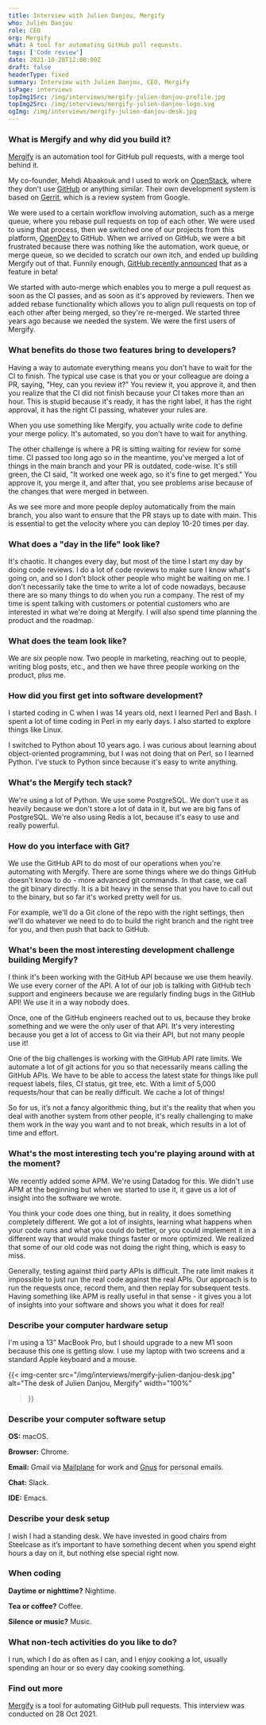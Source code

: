 ```yaml
---
title: Interview with Julien Danjou, Mergify
who: Julien Danjou
role: CEO
org: Mergify
what: A tool for automating GitHub pull requests.
tags: ['Code review']
date: 2021-10-28T12:00:00Z
draft: false
headerType: fixed
summary: Interview with Julien Danjou, CEO, Mergify
isPage: interviews
topImg1Src: /img/interviews/mergify-julien-danjou-profile.jpg
topImg2Src: /img/interviews/mergify-julien-danjou-logo.svg
ogImg: /img/interviews/mergify-julien-danjou-desk.jpg
---
```


### What is Mergify and why did you build it?

[Mergify](https://mergify.com/) is an automation tool for GitHub pull requests,
with a merge tool behind it.

My co-founder, Mehdi Abaakouk and I used to work on
[OpenStack](https://www.openstack.org/), where they don't use
[GitHub](https://github.com/) or anything similar. Their own development system
is based on [Gerrit](https://www.gerritcodereview.com/), which is a review
system from Google.

We were used to a certain workflow involving automation, such as a merge queue,
where you rebase pull requests on top of each other. We were used to using that
process, then we switched one of our projects from this platform,
[OpenDev](https://opendev.org/) to GitHub. When we arrived on GitHub, we were a
bit frustrated because there was nothing like the automation, work queue, or
merge queue, so we decided to scratch our own itch, and ended up building
Mergify out of that. Funnily enough, [GitHub recently
announced](https://github.blog/changelog/2021-10-27-pull-request-merge-queue-limited-beta/)
that as a feature in beta!

We started with auto-merge which enables you to merge a pull request as soon as
the CI passes, and as soon as it's approved by reviewers. Then we added rebase
functionality which allows you to align pull requests on top of each other after
being merged, so they're re-merged. We started three years ago because we needed
the system. We were the first users of Mergify.

### What benefits do those two features bring to developers?

Having a way to automate everything means you don't have to wait for the CI to
finish. The typical use case is that you or your colleague are doing a PR,
saying, "Hey, can you review it?" You review it, you approve it, and then you
realize that the CI did not finish because your CI takes more than an hour. This
is stupid because it's ready, it has the right label, it has the right approval,
it has the right CI passing, whatever your rules are.

When you use something like Mergify, you actually write code to define your
merge policy. It's automated, so you don't have to wait for anything.

The other challenge is where a PR is sitting waiting for review for some time.
CI passed too long ago so in the meantime, you've merged a lot of things in the
main branch and your PR is outdated, code-wise. It's still green, the CI said,
"It worked one week ago, so it's fine to get merged." You approve it, you merge
it, and after that, you see problems arise because of the changes that were
merged in between.

As we see more and more people deploy automatically from the main branch, you
also want to ensure that the PR stays up to date with main. This is essential to
get the velocity where you can deploy 10-20 times per day.

### What does a "day in the life" look like?

It's chaotic. It changes every day, but most of the time I start my day by doing
code reviews. I do a lot of code reviews to make sure I know what's going on,
and so I don't block other people who might be waiting on me. I don't
necessarily take the time to write a lot of code nowadays, because there are so
many things to do when you run a company. The rest of my time is spent talking
with customers or potential customers who are interested in what we're doing at
Mergify. I will also spend time planning the product and the roadmap.

### What does the team look like?

We are six people now. Two people in marketing, reaching out to people, writing
blog posts, etc., and then we have three people working on the product, plus me.

### How did you first get into software development?

I started coding in C when I was 14 years old, next I learned Perl and Bash. I
spent a lot of time coding in Perl in my early days. I also started to explore
things like Linux.

I switched to Python about 10 years ago. I was curious about learning about
object-oriented programming, but I was not doing that on Perl, so I learned
Python. I’ve stuck to Python since because it's easy to write anything.

### What's the Mergify tech stack?

We're using a lot of Python. We use some PostgreSQL. We don't use it as heavily
because we don't store a lot of data in it, but we are big fans of PostgreSQL.
We're also using Redis a lot, because it's easy to use and really powerful.

### How do you interface with Git?

We use the GitHub API to do most of our operations when you're automating with
Mergify. There are some things where we do things GitHub doesn't know to do -
more advanced git commands. In that case, we call the git binary directly. It is
a bit heavy in the sense that you have to call out to the binary, but so far
it's worked pretty well for us.

For example, we'll do a Git clone of the repo with the right settings, then
we'll do whatever we need to do to build the right branch and the right tree for
you, and then push that back to GitHub.

### What's been the most interesting development challenge building Mergify?

I think it's been working with the GitHub API because we use them heavily. We
use every corner of the API. A lot of our job is talking with GitHub tech
support and engineers because we are regularly finding bugs in the GitHub API!
We use it in a way nobody does.

Once, one of the GitHub engineers reached out to us, because they broke
something and we were the only user of that API. It's very interesting because
you get a lot of access to Git via their API, but not many people use it!

One of the big challenges is working with the GitHub API rate limits. We
automate a lot of git actions for you so that necessarily means calling the
GitHub APIs. We have to be able to access the latest state for things like pull
request labels, files, CI status, git tree, etc. With a limit of 5,000
requests/hour that can be really difficult. We cache a lot of things!

So for us, it’s not a fancy algorithmic thing, but it's the reality that when
you deal with another system from other people, it's really challenging to make
them work in the way you want and to not break, which results in a lot of time
and effort.

### What's the most interesting tech you're playing around with at the moment?

We recently added some APM. We're using Datadog for this. We didn't use APM at
the beginning but when we started to use it, it gave us a lot of insight into
the software we wrote.

You think your code does one thing, but in reality, it does something completely
different. We got a lot of insights, learning what happens when your code runs
and what you could do better, or you could implement it in a different way that
would make things faster or more optimized. We realized that some of our old
code was not doing the right thing, which is easy to miss.

Generally, testing against third party APIs is difficult. The rate limit makes
it impossible to just run the real code against the real APIs. Our approach is
to run the requests once, record them, and then replay for subsequent tests.
Having something like APM is really useful in that sense - it gives you a lot of
insights into your software and shows you what it does for real!

### Describe your computer hardware setup

I'm using a 13” MacBook Pro, but I should upgrade to a new M1 soon because this
one is getting slow. I use my laptop with two screens and a standard Apple
keyboard and a mouse.

{{< img-center
src="/img/interviews/mergify-julien-danjou-desk.jpg"
alt="The desk of Julien Danjou, Mergify"
width="100%"
>}}

### Describe your computer software setup

**OS:** macOS.

**Browser:** Chrome.

**Email:** Gmail via [Mailplane](https://mailplaneapp.com/) for work and
[Gnus](http://www.gnus.org/) for personal emails.

**Chat:** Slack.

**IDE:** Emacs.

### Describe your desk setup

I wish I had a standing desk. We have invested in good chairs from Steelcase as
it’s important to have something decent when you spend eight hours a day on it,
but nothing else special right now.

### When coding

**Daytime or nighttime?** Nightime.

**Tea or coffee?** Coffee.

**Silence or music?** Music.

### What non-tech activities do you like to do?

I run, which I do as often as I can, and I enjoy cooking a lot, usually spending an hour or so every day cooking something.

### Find out more

[Mergify](https://mergify.com/) is a tool for automating GitHub pull requests.
This interview was conducted on 28 Oct 2021.
